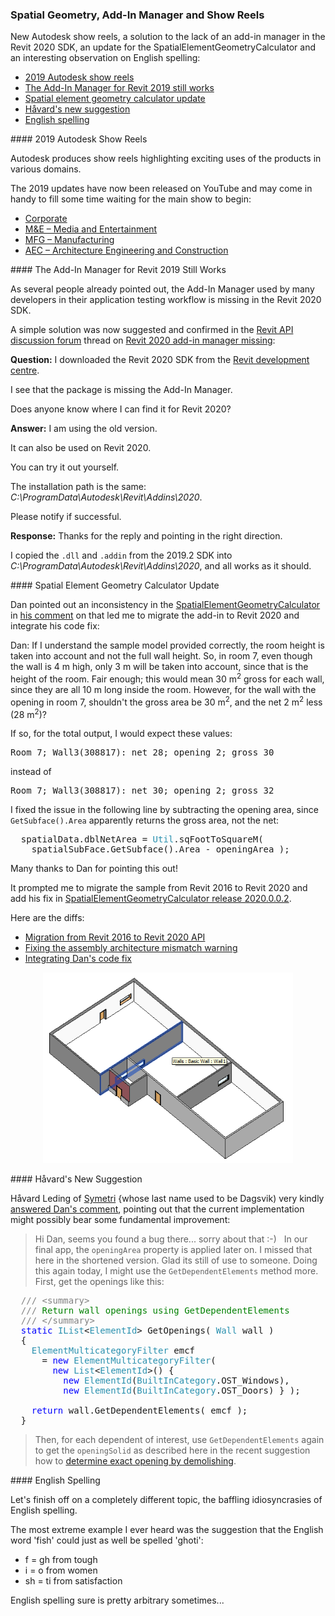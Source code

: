 <head>
<meta http-equiv="Content-Type" content="text/html; charset=utf-8">
<link rel="stylesheet" type="text/css" href="bc.css">
<script src="https://cdn.rawgit.com/google/code-prettify/master/loader/run_prettify.js" type="text/javascript"></script>
<script src="https://cdn.rawgit.com/google/code-prettify/master/loader/run_prettify.js" type="text/javascript"></script>

</head>

<!---

- 2019 Autodesk show reels are out

- Add-In Manager Missing in Revit 2020 SDK
  https://forums.autodesk.com/t5/revit-api-forum/revit-2020-addin-manager-missing/m-p/8774075

- https://thebuildingcoder.typepad.com/blog/2016/04/determining-wall-opening-areas-per-room.html#comment-4452689539
  can you help dan with his question on your SpatialElementGeometryCalculator sample?
  https://thebuildingcoder.typepad.com/blog/2016/04/determining-wall-opening-areas-per-room.html#comment-4452599622
  dan confirmed that he fixed it himself in a subsequent comment
  i migrated the add-in to Revit 2020 and integrated his changes in the github repo
  so, really, all you could help with is to confirm the change that dan suggested, subtracting the opening area:
  https://github.com/jeremytammik/SpatialElementGeometryCalculator/compare/2020.0.0.1...2020.0.0.2
 
- english spelling
  the english word 'fish' could theoretically be spelled 'ghoti':
  f = gh from tough
  i = o from women
  sh = ti from satisfaction
  english spelling is pretty arbitrary sometimes...

twitter:

Autodesk show reels, spatial element geometry calculator and Add-In Manager update for the #RevitAPI @AutodeskForge @AutodeskRevit #bim #DynamoBim #ForgeDevCon http://bit.ly/spatialgeo2020

New Autodesk show reels, a solution to the lack of an add-in manager in the Revit 2020 SDK, an update for the SpatialElementGeometryCalculator and an interesting observation on English spelling
&ndash; 2019 Autodesk show reels
&ndash; The Add-In Manager for Revit 2019 still works
&ndash; Spatial element geometry calculator update
&ndash; English spelling...

linkedin:

 the #RevitAPI #bim #DynamoBim #ForgeDevCon #Revit #API #IFC #SDK #AI #VisualStudio #Autodesk #AEC #adsk

Autodesk show reels, spatial element geometry calculator and Add-In Manager update for the #RevitAPI

http://bit.ly/spatialgeo2020

New Autodesk show reels, a solution to the lack of an add-in manager in the Revit 2020 SDK, an update for the SpatialElementGeometryCalculator and an interesting observation on English spelling:

- 2019 Autodesk show reels
- The Add-In Manager for Revit 2019 still works
- Spatial element geometry calculator update
- English spelling...

#bim #DynamoBim #ForgeDevCon #Revit #API #IFC #SDK #AI #VisualStudio #Autodesk #AEC #adsk

-->

### Spatial Geometry, Add-In Manager and Show Reels

New Autodesk show reels, a solution to the lack of an add-in manager in the Revit 2020 SDK, an update for the SpatialElementGeometryCalculator and an interesting observation on English spelling:

- [2019 Autodesk show reels](#2) 
- [The Add-In Manager for Revit 2019 still works](#3) 
- [Spatial element geometry calculator update](#4)
- [Håvard's new suggestion](#4.1)
- [English spelling](#5) 

####<a name="2"></a> 2019 Autodesk Show Reels

Autodesk produces show reels highlighting exciting uses of the products in various domains.

The 2019 updates have now been released on YouTube and may come in handy to fill some time waiting for the main show to begin:

- [Corporate](https://youtu.be/KWvPfmjwjOM)
- [M&amp;E &ndash; Media and Entertainment ](https://youtu.be/bUwbe7oIMxU)
- [MFG &ndash; Manufacturing ](https://youtu.be/361wG7e8lCg)
- [AEC &ndash; Architecture Engineering and Construction](https://youtu.be/Kuqg0OitrSc)

####<a name="3"></a> The Add-In Manager for Revit 2019 Still Works

As several people already pointed out, the Add-In Manager used by many developers in their application testing workflow is missing in the Revit 2020 SDK.

A simple solution was now suggested and confirmed in
the [Revit API discussion forum](http://forums.autodesk.com/t5/revit-api-forum/bd-p/160) thread
on [Revit 2020 add-in manager missing](https://forums.autodesk.com/t5/revit-api-forum/revit-2020-addin-manager-missing/m-p/8774075):

**Question:** I downloaded the Revit 2020 SDK from the [Revit development centre](https://www.autodesk.com/developer-network/platform-technologies/revit).

I see that the package is missing the Add-In Manager.

Does anyone know where I can find it for Revit 2020?

**Answer:** I am using the old version.

It can also be used on Revit 2020.

You can try it out yourself.

The installation path is the same: *C:\ProgramData\Autodesk\Revit\Addins\2020*.

Please notify if successful.

**Response:** Thanks for the reply and pointing in the right direction.

I copied the `.dll` and `.addin` from the 2019.2 SDK into *C:\ProgramData\Autodesk\Revit\Addins\2020*, and all works as it should.


####<a name="4"></a> Spatial Element Geometry Calculator Update

Dan pointed out an inconsistency in
the [SpatialElementGeometryCalculator](https://github.com/jeremytammik/SpatialElementGeometryCalculator)
in [his comment](https://thebuildingcoder.typepad.com/blog/2016/04/determining-wall-opening-areas-per-room.html#comment-4452599622)
on [](https://thebuildingcoder.typepad.com/blog/2016/04/determining-wall-opening-areas-per-room.html) that led me to migrate the add-in to Revit 2020 and integrate his code fix:

Dan: If I understand the sample model provided correctly, the room height is taken into account and not the full wall height.
So, in room 7, even though the wall is 4 m high, only 3 m will be taken into account, since that is the height of the room.
Fair enough; this would mean 30 m<sup>2</sup> gross for each wall, since they are all 10 m long inside the room.
However, for the wall with the opening in room 7, shouldn't the gross area be 30 m<sup>2</sup>, and the net 2 m<sup>2</sup> less (28 m<sup>2</sup>)?

If so, for the total output, I would expect these values:

<pre>
Room 7; Wall3(308817): net 28; opening 2; gross 30
</pre>

instead of

<pre>
Room 7; Wall3(308817): net 30; opening 2; gross 32
</pre>

I fixed the issue in the following line by subtracting the opening area, since `GetSubface().Area` apparently returns the gross area, not the net:

<pre class="code">
  spatialData.dblNetArea&nbsp;=&nbsp;<span style="color:#2b91af;">Util</span>.sqFootToSquareM(
  &nbsp;&nbsp;spatialSubFace.GetSubface().Area&nbsp;-&nbsp;openingArea&nbsp;);&nbsp;
</pre>

Many thanks to Dan for pointing this out!

It prompted me to migrate the sample from Revit 2016 to Revit 2020 and add his fix
in [SpatialElementGeometryCalculator release 2020.0.0.2](https://github.com/jeremytammik/SpatialElementGeometryCalculator/releases/tag/2020.0.0.2).

Here are the diffs:

- [Migration from Revit 2016 to Revit 2020 API](https://github.com/jeremytammik/SpatialElementGeometryCalculator/compare/2016.0.0.3...2020.0.0.0)
- [Fixing the assembly architecture mismatch warning](https://github.com/jeremytammik/SpatialElementGeometryCalculator/compare/2020.0.0.0...2020.0.0.1)
- [Integrating Dan's code fix](https://github.com/jeremytammik/SpatialElementGeometryCalculator/compare/2020.0.0.1...2020.0.0.2)

<center>
<img src="img/SpatialElementGeometryCalculator2Test3d.png" alt="SpatialElementGeometryCalculator test model 3D view" width="400">
</center>

####<a name="4.1"></a> Håvard's New Suggestion

Håvard Leding of [Symetri](https://www.symetri.com) {whose last name used to be Dagsvik) very
kindly [answered Dan's comment](https://thebuildingcoder.typepad.com/blog/2016/04/determining-wall-opening-areas-per-room.html#comment-4454441990),
pointing out that the current implementation might possibly bear some fundamental improvement:

> Hi Dan, seems you found a bug there... sorry about that :-) &nbsp;
In our final app, the `openingArea` property is applied later on.
I missed that here in the shortened version.
Glad its still of use to someone.
Doing this again today, I might use the `GetDependentElements` method more.
First, get the openings like this:

<pre class="code">
&nbsp;&nbsp;<span style="color:gray;">///</span><span style="color:green;">&nbsp;</span><span style="color:gray;">&lt;</span><span style="color:gray;">summary</span><span style="color:gray;">&gt;</span>
&nbsp;&nbsp;<span style="color:gray;">///</span><span style="color:green;">&nbsp;Return&nbsp;wall&nbsp;openings&nbsp;using&nbsp;GetDependentElements</span>
&nbsp;&nbsp;<span style="color:gray;">///</span><span style="color:green;">&nbsp;</span><span style="color:gray;">&lt;/</span><span style="color:gray;">summary</span><span style="color:gray;">&gt;</span>
&nbsp;&nbsp;<span style="color:blue;">static</span>&nbsp;<span style="color:#2b91af;">IList</span>&lt;<span style="color:#2b91af;">ElementId</span>&gt;&nbsp;GetOpenings(&nbsp;<span style="color:#2b91af;">Wall</span>&nbsp;wall&nbsp;)
&nbsp;&nbsp;{
&nbsp;&nbsp;&nbsp;&nbsp;<span style="color:#2b91af;">ElementMulticategoryFilter</span>&nbsp;emcf
&nbsp;&nbsp;&nbsp;&nbsp;&nbsp;&nbsp;=&nbsp;<span style="color:blue;">new</span>&nbsp;<span style="color:#2b91af;">ElementMulticategoryFilter</span>(
&nbsp;&nbsp;&nbsp;&nbsp;&nbsp;&nbsp;&nbsp;&nbsp;<span style="color:blue;">new</span>&nbsp;<span style="color:#2b91af;">List</span>&lt;<span style="color:#2b91af;">ElementId</span>&gt;()&nbsp;{
&nbsp;&nbsp;&nbsp;&nbsp;&nbsp;&nbsp;&nbsp;&nbsp;&nbsp;&nbsp;<span style="color:blue;">new</span>&nbsp;<span style="color:#2b91af;">ElementId</span>(<span style="color:#2b91af;">BuiltInCategory</span>.OST_Windows),
&nbsp;&nbsp;&nbsp;&nbsp;&nbsp;&nbsp;&nbsp;&nbsp;&nbsp;&nbsp;<span style="color:blue;">new</span>&nbsp;<span style="color:#2b91af;">ElementId</span>(<span style="color:#2b91af;">BuiltInCategory</span>.OST_Doors)&nbsp;}&nbsp;);
 
&nbsp;&nbsp;&nbsp;&nbsp;<span style="color:blue;">return</span>&nbsp;wall.GetDependentElements(&nbsp;emcf&nbsp;);
&nbsp;&nbsp;}
</pre>

> Then, for each dependent of interest, use `GetDependentElements` again to get the `openingSolid` as described here in the recent suggestion how
to [determine exact opening by demolishing](https://thebuildingcoder.typepad.com/blog/2019/03/determine-exact-opening-by-demolishing.html).


####<a name="5"></a> English Spelling

Let's finish off on a completely different topic, the baffling idiosyncrasies of English spelling.

The most extreme example I ever heard was the suggestion that the English word 'fish' could just as well be spelled 'ghoti':

- f = gh from tough
- i = o from women
- sh = ti from satisfaction

English spelling sure is pretty arbitrary sometimes...
